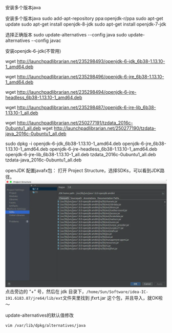 安装多个版本java

安装多个版本java
sudo add-apt-repository ppa:openjdk-r/ppa
sudo apt-get update
sudo apt-get install openjdk-8-jdk
sudo apt-get install openjdk-7-jdk

选择正确版本
sudo update-alternatives --config java
sudo update-alternatives --config javac

安装openjdk-6-jdk(不管用)

wget http://launchpadlibrarian.net/235298493/openjdk-6-jdk_6b38-1.13.10-1_amd64.deb

wget http://launchpadlibrarian.net/235298496/openjdk-6-jre_6b38-1.13.10-1_amd64.deb

wget http://launchpadlibrarian.net/235298494/openjdk-6-jre-headless_6b38-1.13.10-1_amd64.deb

wget http://launchpadlibrarian.net/235298487/openjdk-6-jre-lib_6b38-1.13.10-1_all.deb

wget http://launchpadlibrarian.net/250277191/tzdata_2016c-0ubuntu1_all.deb
wget http://launchpadlibrarian.net/250277190/tzdata-java_2016c-0ubuntu1_all.deb

sudo  dpkg -i openjdk-6-jdk_6b38-1.13.10-1_amd64.deb openjdk-6-jre_6b38-1.13.10-1_amd64.deb openjdk-6-jre-headless_6b38-1.13.10-1_amd64.deb openjdk-6-jre-lib_6b38-1.13.10-1_all.deb tzdata_2016c-0ubuntu1_all.deb tzdata-java_2016c-0ubuntu1_all.deb

openJDK 配置javafx包：
打开 Project Structure，选择SDKs，可以看到JDK路径。
![7bb39a535b2731855d9c8e6806db8102.png](../_resources/2f7fee2ba48e428bae37007564497d7e.png)
点击旁边的 “+” 号，然后在 jdk 目录下，`/home/Sun/Software/idea-IC-191.6183.87/jre64/lib/ext`文件夹里找到 jfxrt.jar 这个包，并且导入，就OK啦～

update-alternatives的默认值修改
```shell
vim /var/lib/dpkg/alternatives/java
```